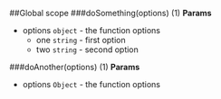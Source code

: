 ##Global scope
<a name="doSomething"></a>
###doSomething(options) (1)
**Params**

- options `object` - the function options
  - one `string` - first option
  - two `string` - second option

<a name="doAnother"></a>
###doAnother(options) (1)
**Params**

- options `Object` - the function options


